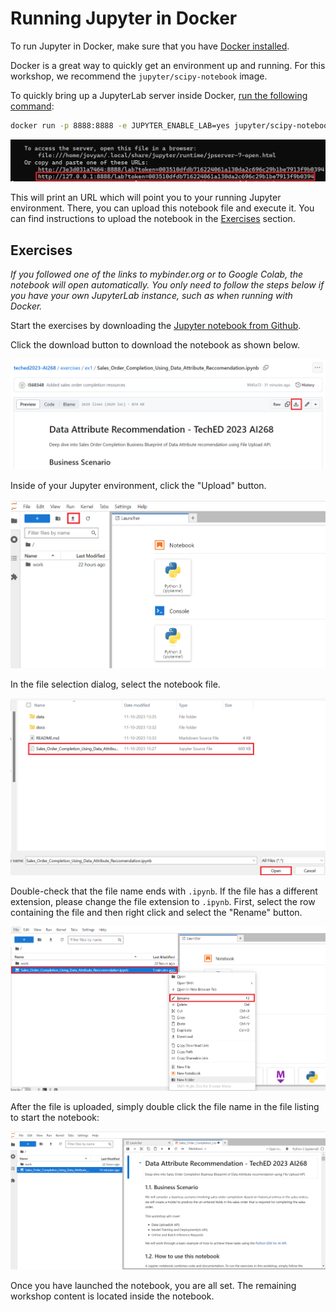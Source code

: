 # Running Jupyter in Docker

To run Jupyter in Docker, make sure that you have
[Docker installed](https://www.docker.com/get-started).

Docker is a great way to quickly get an environment up and running.
For this workshop, we recommend the `jupyter/scipy-notebook` image.

To quickly bring up a JupyterLab server inside Docker,
[run the following command](https://jupyter-docker-stacks.readthedocs.io/en/latest/using/running.html):

```bash
docker run -p 8888:8888 -e JUPYTER_ENABLE_LAB=yes jupyter/scipy-notebook:latest
```

![docker run](../images/docker_run.png)

This will print an URL which will point you to your running Jupyter environment.
There, you can upload this notebook file and execute it. You can find instructions
to upload the notebook in the [Exercises](#exercises) section.

## Exercises

*If you followed one of the links to mybinder.org or to Google Colab, the notebook
will open automatically. You only need to follow the steps below if you have your
own JupyterLab instance, such as when running with Docker.*

Start the exercises by downloading the
[Jupyter notebook from Github](https://github.com/SAP-samples/teched2023-AI268/blob/main/exercises/ex1/Sales_Order_Completion_Using_Data_Attribute_Reccomendation.ipynb).

Click the download button to download the notebook as shown below.

![Screenshot Upload 0](../images/download-notebook.png)

Inside of your Jupyter environment, click the "Upload" button.

![Screenshot Upload 1](../images/upload-1.png)

In the file selection dialog, select the notebook file.

![Screenshot Upload 2](../images/upload-2.png)

Double-check that the file name ends with `.ipynb`. If the file has a different
extension, please change the file extension to `.ipynb`. First, select the row
containing the file and then right click and select the "Rename" button.

![Screenshot Upload 3](../images/upload-3.png)


After the file is uploaded, simply double click the file name in the file listing to start the
notebook:

![Screenshot Upload 5](../images/upload-4.png)

Once you have launched the notebook, you are all set.
The remaining workshop content is located inside the notebook.
